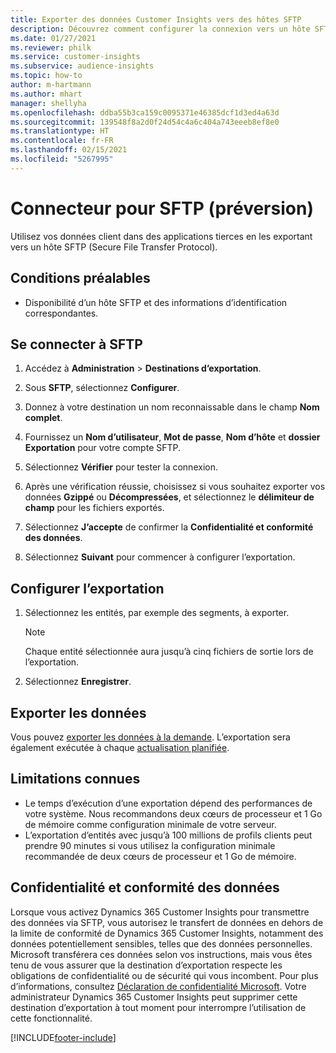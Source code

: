 ```yaml
---
title: Exporter des données Customer Insights vers des hôtes SFTP
description: Découvrez comment configurer la connexion vers un hôte SFTP.
ms.date: 01/27/2021
ms.reviewer: philk
ms.service: customer-insights
ms.subservice: audience-insights
ms.topic: how-to
author: m-hartmann
ms.author: mhart
manager: shellyha
ms.openlocfilehash: ddba55b3ca159c0095371e46385dcf1d3ed4a63d
ms.sourcegitcommit: 139548f8a2d0f24d54c4a6c404a743eeeb8ef8e0
ms.translationtype: HT
ms.contentlocale: fr-FR
ms.lasthandoff: 02/15/2021
ms.locfileid: "5267995"
---
```

# <a name="connector-for-sftp-preview"></a>Connecteur pour SFTP (préversion)

Utilisez vos données client dans des applications tierces en les exportant vers un hôte SFTP (Secure File Transfer Protocol).

## <a name="prerequisites"></a>Conditions préalables

- Disponibilité d’un hôte SFTP et des informations d’identification correspondantes.

## <a name="connect-to-sftp"></a>Se connecter à SFTP

1. Accédez à **Administration** > **Destinations d’exportation**.

1. Sous **SFTP**, sélectionnez **Configurer**.

1. Donnez à votre destination un nom reconnaissable dans le champ **Nom complet**.

1. Fournissez un **Nom d’utilisateur**, **Mot de passe**, **Nom d’hôte** et **dossier Exportation** pour votre compte SFTP.

1. Sélectionnez **Vérifier** pour tester la connexion.

1. Après une vérification réussie, choisissez si vous souhaitez exporter vos données **Gzippé** ou **Décompressées**, et sélectionnez le **délimiteur de champ** pour les fichiers exportés.

1. Sélectionnez **J’accepte** de confirmer la **Confidentialité et conformité des données**.

1. Sélectionnez **Suivant** pour commencer à configurer l’exportation.

## <a name="configure-the-export"></a>Configurer l’exportation

1. Sélectionnez les entités, par exemple des segments, à exporter.

   > [!NOTE]
   > Chaque entité sélectionnée aura jusqu’à cinq fichiers de sortie lors de l’exportation. 

1. Sélectionnez **Enregistrer**.

## <a name="export-the-data"></a>Exporter les données

Vous pouvez [exporter les données à la demande](export-destinations.md). L’exportation sera également exécutée à chaque [actualisation planifiée](system.md#schedule-tab).

## <a name="known-limitations"></a>Limitations connues

- Le temps d’exécution d’une exportation dépend des performances de votre système. Nous recommandons deux cœurs de processeur et 1 Go de mémoire comme configuration minimale de votre serveur. 
- L’exportation d’entités avec jusqu’à 100 millions de profils clients peut prendre 90 minutes si vous utilisez la configuration minimale recommandée de deux cœurs de processeur et 1 Go de mémoire. 

## <a name="data-privacy-and-compliance"></a>Confidentialité et conformité des données

Lorsque vous activez Dynamics 365 Customer Insights pour transmettre des données via SFTP, vous autorisez le transfert de données en dehors de la limite de conformité de Dynamics 365 Customer Insights, notamment des données potentiellement sensibles, telles que des données personnelles. Microsoft transférera ces données selon vos instructions, mais vous êtes tenu de vous assurer que la destination d’exportation respecte les obligations de confidentialité ou de sécurité qui vous incombent. Pour plus d’informations, consultez [Déclaration de confidentialité Microsoft](https://go.microsoft.com/fwlink/?linkid=396732).
Votre administrateur Dynamics 365 Customer Insights peut supprimer cette destination d’exportation à tout moment pour interrompre l’utilisation de cette fonctionnalité.


[!INCLUDE[footer-include](../includes/footer-banner.md)]